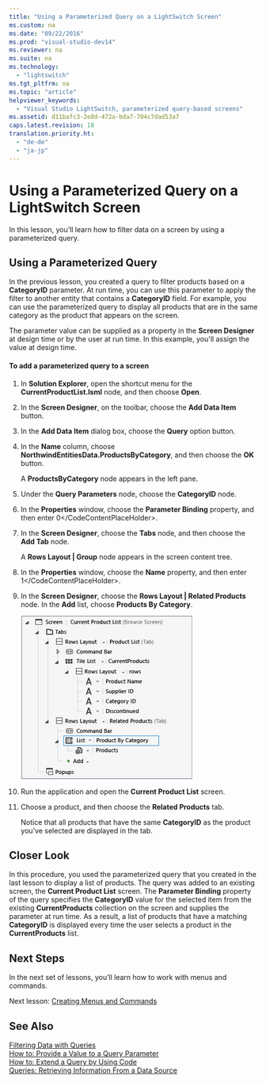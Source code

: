 ```yaml
---
title: "Using a Parameterized Query on a LightSwitch Screen"
ms.custom: na
ms.date: "09/22/2016"
ms.prod: "visual-studio-dev14"
ms.reviewer: na
ms.suite: na
ms.technology: 
  - "lightswitch"
ms.tgt_pltfrm: na
ms.topic: "article"
helpviewer_keywords: 
  - "Visual Studio LightSwitch, parameterized query-based screens"
ms.assetid: d11bafc3-2e8d-472a-bda7-704c7dad53a7
caps.latest.revision: 18
translation.priority.ht: 
  - "de-de"
  - "ja-jp"
---
```

# Using a Parameterized Query on a LightSwitch Screen
In this lesson, you’ll learn how to filter data on a screen by using a parameterized query.  
  
## Using a Parameterized Query  
 In the previous lesson, you created a query to filter products based on a **CategoryID** parameter. At run time, you can use this parameter to apply the filter to another entity that contains a **CategoryID** field. For example, you can use the parameterized query to display all products that are in the same category as the product that appears on the screen.  
  
 The parameter value can be supplied as a property in the **Screen Designer** at design time or by the user at run time. In this example, you'll assign the value at design time.  
  
#### To add a parameterized query to a screen  
  
1.  In **Solution Explorer**, open the shortcut menu for the **CurrentProductList.lsml** node, and then choose **Open**.  
  
2.  In the **Screen Designer**, on the toolbar, choose the **Add Data Item** button.  
  
3.  In the **Add Data Item** dialog box, choose the **Query** option button.  
  
4.  In the **Name** column, choose **NorthwindEntitiesData.ProductsByCategory**, and then choose the **OK** button.  
  
     A **ProductsByCategory** node appears in the left pane.  
  
5.  Under the **Query Parameters** node, choose the **CategoryID** node.  
  
6.  In the **Properties** window, choose the **Parameter Binding** property, and then enter <CodeContentPlaceHolder>0\</CodeContentPlaceHolder>.  
  
7.  In the **Screen Designer**, choose the **Tabs** node, and then choose the **Add Tab** node.  
  
     A **Rows Layout &#124; Group** node appears in the screen content tree.  
  
8.  In the **Properties** window, choose the **Name** property, and then enter <CodeContentPlaceHolder>1\</CodeContentPlaceHolder>.  
  
9. In the **Screen Designer**, choose the **Rows Layout &#124; Related Products** node. In the **Add** list, choose **Products By Category**.  
  
     ![The modified Current Product List screen](../vs140/media/ls_tour30.PNG "LS_Tour30")  
  
10. Run the application and open the **Current Product List** screen.  
  
11. Choose a product, and then choose the **Related Products** tab.  
  
     Notice that all products that have the same **CategoryID** as the product you’ve selected are displayed in the tab.  
  
## Closer Look  
 In this procedure, you used the parameterized query that you created in the last lesson to display a list of products. The query was added to an existing screen, the **Current Product List** screen. The **Parameter Binding** property of the query specifies the **CategoryID** value for the selected item from the existing **CurrentProducts** collection on the screen and supplies the parameter at run time. As a result, a list of products that have a matching **CategoryID** is displayed every time the user selects a product in the **CurrentProducts** list.  
  
## Next Steps  
 In the next set of lessons, you’ll learn how to work with menus and commands.  
  
 Next lesson: [Creating Menus and Commands](../vs140/creating-commands-and-working-with-menus-in-lightswitch.md)  
  
## See Also  
 [Filtering Data with Queries](../vs140/filtering-data-with-queries-in-lightswitch.md)   
 [How to: Provide a Value to a Query Parameter](../vs140/how-to--provide-a-value-to-a-query-parameter.md)   
 [How to: Extend a Query by Using Code](../vs140/how-to--extend-a-query-by-using-code.md)   
 [Queries: Retrieving Information From a Data Source](../vs140/queries--retrieving-information-from-a-data-source.md)